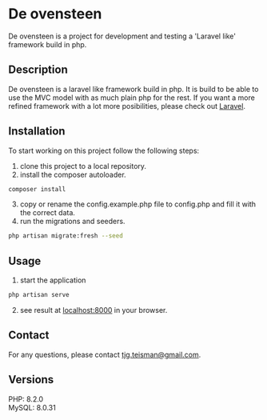# De ovensteen #
De ovensteen is a project for development and testing a 'Laravel like' framework build in php.

## Description ##
De ovensteen is a laravel like framework build in php. It is build to be able to use the MVC model with as much plain php for the rest. If you want a more refined framework with a lot more posibilities, please check out [Laravel](https://laravel.com/docs/master).

## Installation ##
To start working on this project follow the following steps:
1. clone this project to a local repository.
2. install the composer autoloader.
```bash
composer install
```
3. copy or rename the config.example.php file to config.php and fill it with the correct data.
4. run the migrations and seeders.
```bash
php artisan migrate:fresh --seed
```

## Usage ##
1. start the application
```bash
php artisan serve
```
2. see result at [localhost:8000](http://localhost:8000) in your browser.

## Contact ##
For any questions, please contact [tjg.teisman@gmail.com](mailto:tjg.teisman@gmail.com).

## Versions ##
PHP: 8.2.0  
MySQL: 8.0.31
